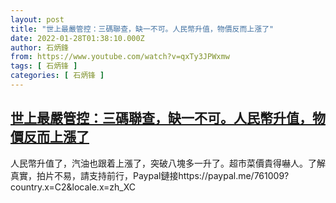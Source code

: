 ```yaml
---
layout: post
title: "世上最嚴管控：三碼聯查，缺一不可。人民幣升值，物價反而上漲了"
date: 2022-01-28T01:38:10.000Z
author: 石炳鋒
from: https://www.youtube.com/watch?v=qxTy3JPWxmw
tags: [ 石炳锋 ]
categories: [ 石炳锋 ]
---
```

<!--1643333890000-->
[世上最嚴管控：三碼聯查，缺一不可。人民幣升值，物價反而上漲了](https://www.youtube.com/watch?v=qxTy3JPWxmw)
------

<div>
人民幣升值了，汽油也跟着上漲了，突破八塊多一升了。超市菜價貴得嚇人。了解真實，拍片不易，請支持前行，Paypal鏈接https://paypal.me/761009?country.x=C2&locale.x=zh_XC
</div>
